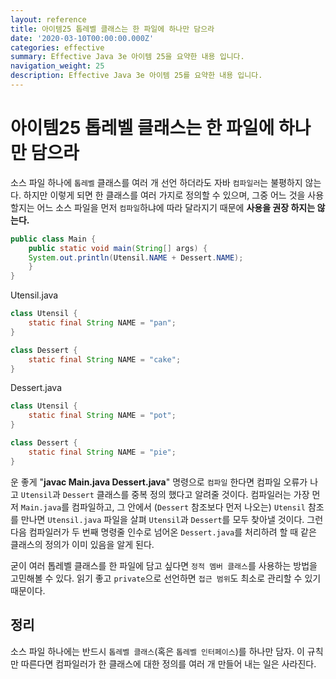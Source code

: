 ```yaml
---
layout: reference
title: 아이템25 톱레벨 클래스는 한 파일에 하나만 담으라
date: '2020-03-10T00:00:00.000Z'
categories: effective
summary: Effective Java 3e 아이템 25을 요약한 내용 입니다.
navigation_weight: 25
description: Effective Java 3e 아이템 25를 요약한 내용 입니다.
---
```


# 아이템25 톱레벨 클래스는 한 파일에 하나만 담으라

소스 파일 하나에 `톱레벨` 클래스를 여러 개 선언 하더라도 자바 `컴파일러`는 불평하지 않는다. 하지만 이렇게 되면 한 클래스를 여러 가지로 정의할 수 있으며, 그중 어느 것을 사용할지는 어느 소스 파일을 먼저 `컴파일`하냐에 따라 달라지기 때문에 **사용을 권장 하지는 않는다.**

```java
public class Main {
    public static void main(String[] args) {
    System.out.println(Utensil.NAME + Dessert.NAME);
    }
}
```

Utensil.java

```java
class Utensil {
    static final String NAME = "pan";
}

class Dessert {
    static final String NAME = "cake";
}
```

Dessert.java

```java
class Utensil {
    static final String NAME = "pot";
}

class Dessert {
    static final String NAME = "pie";
}
```

운 좋게 "**javac Main.java Dessert.java**" 명령으로 `컴파일` 한다면 컴파일 오류가 나고 `Utensil`과 `Dessert` 클래스를 중복 정의 했다고 알려줄 것이다. 컴파일러는 가장 먼저 `Main.java`를 컴파일하고, 그 안에서 \(`Dessert` 참조보다 먼저 나오는\) `Utensil` 참조를 만나면 `Utensil.java` 파일을 살펴 `Utensil`과 `Dessert`를 모두 찾아낼 것이다. 그런 다음 컴파일러가 두 번째 명령줄 인수로 넘어온 `Dessert.java`를 처리하려 할 때 같은 클래스의 정의가 이미 있음을 알게 된다.

굳이 여러 톱레벨 클래스를 한 파일에 담고 싶다면 `정적 멤버 클래스`를 사용하는 방법을 고민해볼 수 있다. 읽기 좋고 `private`으로 선언하면 `접근 범위`도 최소로 관리할 수 있기 때문이다.

## 정리

소스 파일 하나에는 반드시 `톱레벨 클래스`\(혹은 `톱레벨 인터페이스`\)를 하나만 담자. 이 규칙만 따른다면 컴파일러가 한 클래스에 대한 정의를 여러 개 만들어 내는 일은 사라진다.

